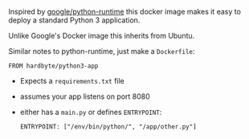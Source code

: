 Inspired by [google/python-runtime][1] this docker image makes it easy to deploy a standard Python 3 application.

Unlike Google's Docker image this inherits from Ubuntu.

Similar notes to python-runtime, just make a `Dockerfile`:


    FROM hardbyte/python3-app


 - Expects a `requirements.txt` file
 - assumes your app listens on port 8080
 - either has a `main.py` or defines `ENTRYPOINT`:

    ```ENTRYPOINT: ["/env/bin/python/", "/app/other.py"]```

  [1]: https://registry.hub.docker.com/u/google/python-runtime/%20google/python-runtime


